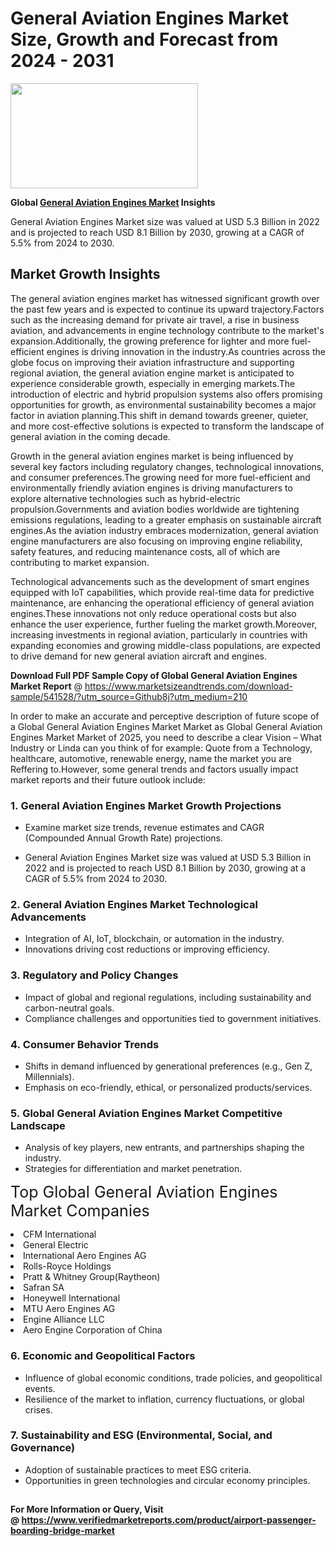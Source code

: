 <H1>General Aviation Engines Market Size, Growth and Forecast from 2024 - 2031</H1><img class="aligncenter size-medium wp-image-584254" src="https://thirdeyenews.in/wp-content/uploads/2024/09/Global-Market-Research-300x168.jpeg" alt="" width="300" height="168" /><p><strong>Global&nbsp;<a href="https://www.marketsizeandtrends.com/download-sample/541528/?utm_source=Github8j?utm_medium=210">General Aviation Engines Market</a> Insights</strong></p><p>General Aviation Engines Market size was valued at USD 5.3 Billion in 2022 and is projected to reach USD 8.1 Billion by 2030, growing at a CAGR of 5.5% from 2024 to 2030.</p><p><h2>Market Growth Insights</h2> <p>The general aviation engines market has witnessed significant growth over the past few years and is expected to continue its upward trajectory.Factors such as the increasing demand for private air travel, a rise in business aviation, and advancements in engine technology contribute to the market's expansion.Additionally, the growing preference for lighter and more fuel-efficient engines is driving innovation in the industry.As countries across the globe focus on improving their aviation infrastructure and supporting regional aviation, the general aviation engine market is anticipated to experience considerable growth, especially in emerging markets.The introduction of electric and hybrid propulsion systems also offers promising opportunities for growth, as environmental sustainability becomes a major factor in aviation planning.This shift in demand towards greener, quieter, and more cost-effective solutions is expected to transform the landscape of general aviation in the coming decade.</p> <p>Growth in the general aviation engines market is being influenced by several key factors including regulatory changes, technological innovations, and consumer preferences.The growing need for more fuel-efficient and environmentally friendly aviation engines is driving manufacturers to explore alternative technologies such as hybrid-electric propulsion.Governments and aviation bodies worldwide are tightening emissions regulations, leading to a greater emphasis on sustainable aircraft engines.As the aviation industry embraces modernization, general aviation engine manufacturers are also focusing on improving engine reliability, safety features, and reducing maintenance costs, all of which are contributing to market expansion.</p> <p>Technological advancements such as the development of smart engines equipped with IoT capabilities, which provide real-time data for predictive maintenance, are enhancing the operational efficiency of general aviation engines.These innovations not only reduce operational costs but also enhance the user experience, further fueling the market growth.Moreover, increasing investments in regional aviation, particularly in countries with expanding economies and growing middle-class populations, are expected to drive demand for new general aviation aircraft and engines.</p> <p><span class=""><strong>Download Full PDF Sample Copy of Global General Aviation Engines Market Report</strong> @ <a href="https://www.marketsizeandtrends.com/download-sample/541528/?utm_source=Github8j?utm_medium=210" target="_blank">https://www.marketsizeandtrends.com/download-sample/541528/?utm_source=Github8j?utm_medium=210</a></span></p><p>In order to make an accurate and perceptive description of future scope of a Global&nbsp;General Aviation Engines Market Market as Global&nbsp;General Aviation Engines Market Market of 2025, you need to describe a clear Vision &ndash; What Industry or Linda can you think of for example: Quote from a Technology, healthcare, automotive, renewable energy, name the market you are Reffering to.However, some general trends and factors usually impact market reports and their future outlook include:</p><h3>1.&nbsp;<strong>General Aviation Engines Market Growth Projections</strong></h3><ul><li>Examine market size trends, revenue estimates and CAGR (Compounded Annual Growth Rate) projections.</li><li><p>General Aviation Engines Market size was valued at USD 5.3 Billion in 2022 and is projected to reach USD 8.1 Billion by 2030, growing at a CAGR of 5.5% from 2024 to 2030.</p></li></ul><h3>2.&nbsp;<strong>General Aviation Engines Market Technological Advancements</strong></h3><ul><li>Integration of AI, IoT, blockchain, or automation in the industry.</li><li>Innovations driving cost reductions or improving efficiency.</li></ul><h3>3.&nbsp;<strong>Regulatory and Policy Changes</strong></h3><ul><li>Impact of global and regional regulations, including sustainability and carbon-neutral goals.</li><li>Compliance challenges and opportunities tied to government initiatives.</li></ul><h3>4.&nbsp;<strong>Consumer Behavior Trends</strong></h3><ul><li>Shifts in demand influenced by generational preferences (e.g., Gen Z, Millennials).</li><li>Emphasis on eco-friendly, ethical, or personalized products/services.</li></ul><h3>5.&nbsp;<strong>Global General Aviation Engines Market Competitive Landscape</strong></h3><ul><li>Analysis of key players, new entrants, and partnerships shaping the industry.</li><li>Strategies for differentiation and market penetration.</li></ul><p data-pm-slice="1 1 []"><span style="color: inherit; font-family: inherit; font-size: 25px;">Top Global General Aviation Engines Market Companies</span></p><div class="" data-test-id=""><p><li>CFM International</li><li> General Electric</li><li> International Aero Engines AG</li><li> Rolls-Royce Holdings</li><li> Pratt & Whitney Group(Raytheon)</li><li> Safran SA</li><li> Honeywell International</li><li> MTU Aero Engines AG</li><li> Engine Alliance LLC</li><li> Aero Engine Corporation of China</li></p></div><h3>6.&nbsp;<strong>Economic and Geopolitical Factors</strong></h3><ul><li>Influence of global economic conditions, trade policies, and geopolitical events.</li><li>Resilience of the market to inflation, currency fluctuations, or global crises.</li></ul><h3>7.&nbsp;<strong>Sustainability and ESG (Environmental, Social, and Governance)</strong></h3><ul><li>Adoption of sustainable practices to meet ESG criteria.</li><li>Opportunities in green technologies and circular economy principles.</li></ul><h2><strong style="font-size: 14px;">For More Information or Query, Visit @&nbsp;</strong><a style="background-color: #ffffff; font-size: 14px;" href="https://www.marketsizeandtrends.com/report/general-aviation-engines-market/" target="_blank">https://www.verifiedmarketreports.com/product/airport-passenger-boarding-bridge-market</a></h2>